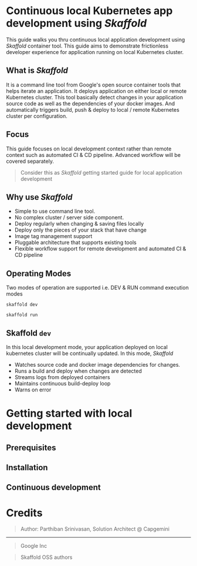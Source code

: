 # Continuous local Kubernetes app development using *Skaffold*
This guide walks you thru continuous local application development using *Skaffold* container tool. This guide aims to demonstrate frictionless developer experience for application running on local Kubernetes cluster.

## What is *Skaffold*
It is a command line tool from Google's open source container tools that helps iterate an application. It  deploys application on either local or remote Kubernetes cluster. This tool basically detect changes in your application source code as well as the dependencies of your docker images. And automatically triggers build, push & deploy to local / remote Kubernetes cluster per configuration.

## Focus
This guide focuses on local development context rather than remote context such as automated CI & CD pipeline. Advanced workflow will be covered separately.

> Consider this as *Skaffold* getting started guide for local application development

## Why use *Skaffold*
* Simple to use command line tool.
* No complex cluster / server side component.
* Deploy regularly when changing & saving files locally
* Deploy only the pieces of your stack that have change
* Image tag management support
* Pluggable architecture that supports existing tools
* Flexible workflow support for remote development and  automated CI & CD pipeline

## Operating Modes
Two modes of operation are supported i.e. DEV & RUN command execution modes

`skaffold dev`

`skaffold run`

## Skaffold `dev`
In this local development mode, your application deployed on local kubernetes cluster will be continually updated.  In this mode, *Skaffold*

* Watches source code and docker image dependencies for changes.
* Runs a build  and deploy when changes are detected
* Streams logs from deployed containers
* Maintains continuous build-deploy loop
* Warns on error

# Getting started with local development   
<Placeholder>

## Prerequisites   
<Placeholder>

## Installation   
<Placeholder>

## Continuous development
<Placeholder>

# Credits
>Author: Parthiban Srinivasan, Solution Architect @ Capgemini
___
>Google Inc

>Skaffold OSS authors
